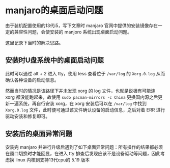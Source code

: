 # manjaro的桌面启动问题

由于装机配置使用的13代i5，写下文章时 manjaro 官网中提供的安装镜像存在一定的兼容性问题，会使安装的 manjoro 系统出现桌面启动问题。

这里记录下当时的解决思路。

## 安装时U盘系统中的桌面启动问题

此时可以通过 alt + 2 进入 tty，使用 less 查看位于 `/var/log` 的 `Xorg.0.log` 从而确认各种设备的启动信息。

然而当时的情况是该路径下并未发现 xorg 的 log 文件，也就是说极有可能连 xorg 都没能跑起来，故使用 `sudo pacman-mirrors -c China` 更换国内源之后更新一遍系统，再自行安装 xorg，在 xorg 安装后可以在 `/var/log` 中找到 `Xorg.0.log` 文件，此时便可通过该文件确认设备的启动信息，之后对着 ERR 进行驱动安装和修复即可。

## 安装后的桌面异常问题

安装完 manjaro 并进行升级后遇到了如下桌面异常问题：所有操作的结果都必须在窗口切换时才能回显，在进入 tty 排查后发现应该不是设备驱动等问题，因此考虑换 linux 内核到支持13代cpu的 5.19 版本
